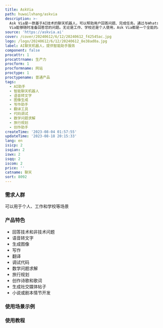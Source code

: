 ```yaml
---
title: AskVia
path: huwailvhang/askvia
description: >-
  Ask Via是一款基于AI技术的聊天机器人，可以帮助用户回答问题、完成任务。通过与WhatsApp无缝集成，使用GPT-3.5技术，Ask
  Via能够随时准备回答您的问题。无论是工作、学校还是个人使用，Ask Via都是一个全能的AI助手，随时为您提供帮助。享受智能助手带来的未来体验吧！
source: 'https://askvia.ai'
cover: /cover/20240612/6/12/20240612_f42545ac.jpg
logo: /logo/20240612/6/12/20240612_8e38ad0a.jpg
label: AI聊天机器人，提供智能助手服务
component: false
procattr: 1
procattrname: 生产力
procform: 1
procformname: 网站
proctype: 1
proctypename: 普通产品
tags:
  - AI助手
  - 智能聊天机器人
  - 语音转文字
  - 图像生成
  - 写作助手
  - 翻译工具
  - 代码调试
  - 数学问题求解
  - 旅行规划
  - 创作助手
createTime: '2023-08-04 01:57:55'
updateTime: '2023-08-18 20:15:33'
lang: en
isicp: 2
isqian: 2
iswx: 2
isqq: 2
iscom: 2
price: ''
catname: 聊天
sort: 8092
---
```




### 需求人群
可以用于个人、工作和学校等场景

### 产品特色
- 回答技术和非技术问题
- 语音转文字
- 生成图像
- 写作
- 翻译
- 调试代码
- 数学问题求解
- 旅行规划
- 创作诗歌和歌词
- 生成社交媒体帖子
- 小说或剧本情节开发

### 使用场景示例


### 使用教程


  
